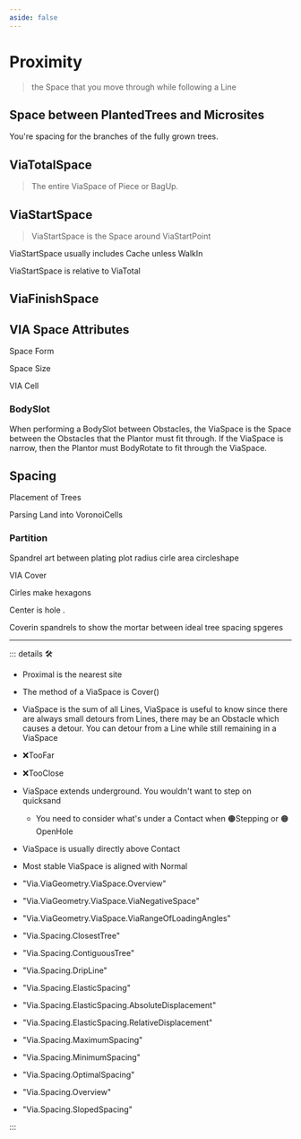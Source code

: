 ```yaml
---
aside: false
---
```

# Proximity

> the Space that you move through while following a Line

## Space between PlantedTrees and Microsites

You're spacing for the branches of the fully grown trees.

## ViaTotalSpace

> The entire ViaSpace of Piece or BagUp.

## ViaStartSpace

> ViaStartSpace is the Space around ViaStartPoint

ViaStartSpace usually includes Cache unless WalkIn

ViaStartSpace is relative to ViaTotal

## ViaFinishSpace

## VIA Space Attributes

Space Form

Space Size

VIA Cell

### BodySlot

When performing a BodySlot between Obstacles, the ViaSpace is the Space between the Obstacles that the Plantor must fit through. If the ViaSpace is narrow, then the Plantor must BodyRotate to fit through the ViaSpace.

## Spacing

Placement of Trees

Parsing Land into VoronoiCells

### Partition

Spandrel art between plating plot radius cirle area circleshape

VIA Cover

Cirles make hexagons

Center is hole
.

Coverin spandrels to show the mortar between ideal tree spacing spgeres

---

<!-- =================================================== -->
<!-- =================================================== -->
<!-- =================================================== -->
<!-- =================================================== -->
<!-- =================================================== -->
::: details 🛠

- Proximal is the nearest site
- The method of a ViaSpace is Cover()
- ViaSpace is the sum of all Lines, ViaSpace is useful to know since there are always small detours from Lines, there may be an Obstacle which causes a detour. You can detour from a Line while still remaining in a ViaSpace
- ❌<error>TooFar</error>
- ❌<error>TooClose</error>
- ViaSpace extends underground. You wouldn't want to step on quicksand
    - You need to consider what's under a <via>Contact</via> when 🟠<motor>Stepping</motor> or 🟠<motor>OpenHole</motor>
- ViaSpace is usually directly above Contact
- Most stable ViaSpace is aligned with Normal

- "Via.ViaGeometry.ViaSpace.Overview"
- "Via.ViaGeometry.ViaSpace.ViaNegativeSpace"
- "Via.ViaGeometry.ViaSpace.ViaRangeOfLoadingAngles"
- "Via.Spacing.ClosestTree"
- "Via.Spacing.ContiguousTree"
- "Via.Spacing.DripLine"
- "Via.Spacing.ElasticSpacing"
- "Via.Spacing.ElasticSpacing.AbsoluteDisplacement"
- "Via.Spacing.ElasticSpacing.RelativeDisplacement"
- "Via.Spacing.MaximumSpacing"
- "Via.Spacing.MinimumSpacing"
- "Via.Spacing.OptimalSpacing"
- "Via.Spacing.Overview"
- "Via.Spacing.SlopedSpacing"

:::
